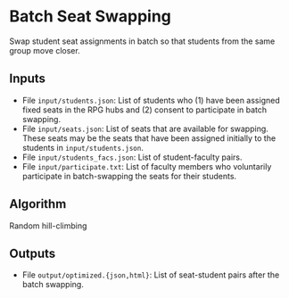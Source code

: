 # Batch Seat Swapping

Swap student seat assignments in batch so that students from the same group move closer.

## Inputs

* File `input/students.json`: List of students who (1) have been assigned fixed
  seats in the RPG hubs and (2) consent to participate in batch swapping.
* File `input/seats.json`: List of seats that are available for swapping. These
  seats may be the seats that have been assigned initially to the students in
  `input/students.json`.
* File `input/students_facs.json`: List of student-faculty pairs.
* File `input/participate.txt`: List of faculty members who voluntarily
  participate in batch-swapping the seats for their students.

## Algorithm

Random hill-climbing

## Outputs

* File `output/optimized.{json,html}`: List of seat-student pairs after the
  batch swapping.
